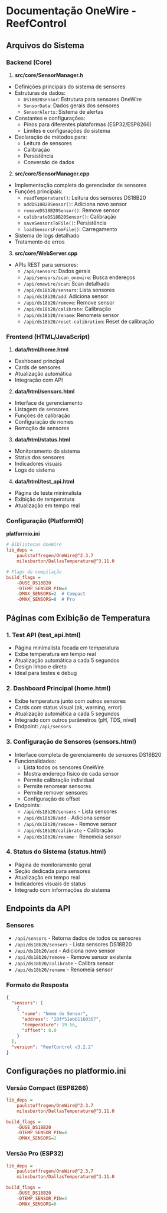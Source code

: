 # Documentação OneWire - ReefControl

## Arquivos do Sistema

### Backend (Core)

1. **src/core/SensorManager.h**
- Definições principais do sistema de sensores
- Estruturas de dados:
  - `DS18B20Sensor`: Estrutura para sensores OneWire
  - `SensorData`: Dados gerais dos sensores
  - `SensorAlerts`: Sistema de alertas
- Constantes e configurações:
  - Pinos para diferentes plataformas (ESP32/ESP8266)
  - Limites e configurações do sistema
- Declaração de métodos para:
  - Leitura de sensores
  - Calibração
  - Persistência
  - Conversão de dados

2. **src/core/SensorManager.cpp**
- Implementação completa do gerenciador de sensores
- Funções principais:
  - `readTemperature()`: Leitura dos sensores DS18B20
  - `addDS18B20Sensor()`: Adiciona novo sensor
  - `removeDS18B20Sensor()`: Remove sensor
  - `calibrateDS18B20Sensor()`: Calibração
  - `saveSensorsToFile()`: Persistência
  - `loadSensorsFromFile()`: Carregamento
- Sistema de logs detalhado
- Tratamento de erros

3. **src/core/WebServer.cpp**
- APIs REST para sensores:
  - `/api/sensors`: Dados gerais
  - `/api/sensors/scan_onewire`: Busca endereços
  - `/api/onewire/scan`: Scan detalhado
  - `/api/ds18b20/sensors`: Lista sensores
  - `/api/ds18b20/add`: Adiciona sensor
  - `/api/ds18b20/remove`: Remove sensor
  - `/api/ds18b20/calibrate`: Calibração
  - `/api/ds18b20/rename`: Renomeia sensor
  - `/api/ds18b20/reset-calibration`: Reset de calibração

### Frontend (HTML/JavaScript)

1. **data/html/home.html**
- Dashboard principal
- Cards de sensores
- Atualização automática
- Integração com API

2. **data/html/sensors.html**
- Interface de gerenciamento
- Listagem de sensores
- Funções de calibração
- Configuração de nomes
- Remoção de sensores

3. **data/html/status.html**
- Monitoramento do sistema
- Status dos sensores
- Indicadores visuais
- Logs do sistema

4. **data/html/test_api.html**
- Página de teste minimalista
- Exibição de temperatura
- Atualização em tempo real

### Configuração (PlatformIO)

**platformio.ini**
```ini
# Bibliotecas OneWire
lib_deps = 
    paulstoffregen/OneWire@^2.3.7
    milesburton/DallasTemperature@^3.11.0

# Flags de compilação
build_flags =
    -DUSE_DS18B20
    -DTEMP_SENSOR_PIN=4
    -DMAX_SENSORS=2  # Compact
    -DMAX_SENSORS=8  # Pro
```

## Páginas com Exibição de Temperatura

### 1. Test API (test_api.html)
- Página minimalista focada em temperatura
- Exibe temperatura em tempo real
- Atualização automática a cada 5 segundos
- Design limpo e direto
- Ideal para testes e debug

### 2. Dashboard Principal (home.html)
- Exibe temperatura junto com outros sensores
- Cards com status visual (ok, warning, error)
- Atualização automática a cada 5 segundos
- Integrado com outros parâmetros (pH, TDS, nível)
- Endpoint: `/api/sensors`

### 3. Configuração de Sensores (sensors.html)
- Interface completa de gerenciamento de sensores DS18B20
- Funcionalidades:
  - Lista todos os sensores OneWire
  - Mostra endereço físico de cada sensor
  - Permite calibração individual
  - Permite renomear sensores
  - Permite remover sensores
  - Configuração de offset
- Endpoints:
  - `/api/ds18b20/sensors` - Lista sensores
  - `/api/ds18b20/add` - Adiciona sensor
  - `/api/ds18b20/remove` - Remove sensor
  - `/api/ds18b20/calibrate` - Calibração
  - `/api/ds18b20/rename` - Renomeia sensor

### 4. Status do Sistema (status.html)
- Página de monitoramento geral
- Seção dedicada para sensores
- Atualização em tempo real
- Indicadores visuais de status
- Integrado com informações do sistema

## Endpoints da API

### Sensores
- `/api/sensors` - Retorna dados de todos os sensores
- `/api/ds18b20/sensors` - Lista sensores DS18B20
- `/api/ds18b20/add` - Adiciona novo sensor
- `/api/ds18b20/remove` - Remove sensor existente
- `/api/ds18b20/calibrate` - Calibra sensor
- `/api/ds18b20/rename` - Renomeia sensor

### Formato de Resposta
```json
{
  "sensors": [
    {
      "name": "Nome do Sensor",
      "address": "28ff51eb61160367",
      "temperature": 19.56,
      "offset": 0.0
    }
  ],
  "version": "ReefControl v3.2.2"
}
```

## Configurações no platformio.ini

### Versão Compact (ESP8266)
```ini
lib_deps = 
    paulstoffregen/OneWire@^2.3.7
    milesburton/DallasTemperature@^3.11.0

build_flags =
    -DUSE_DS18B20
    -DTEMP_SENSOR_PIN=4
    -DMAX_SENSORS=2
```

### Versão Pro (ESP32)
```ini
lib_deps = 
    paulstoffregen/OneWire@^2.3.7
    milesburton/DallasTemperature@^3.11.0

build_flags =
    -DUSE_DS18B20
    -DTEMP_SENSOR_PIN=4
    -DMAX_SENSORS=8
``` 